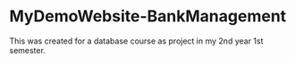 # MyDemoWebsite-BankManagement

This was created for a database course as project in my 2nd year 1st semester.
